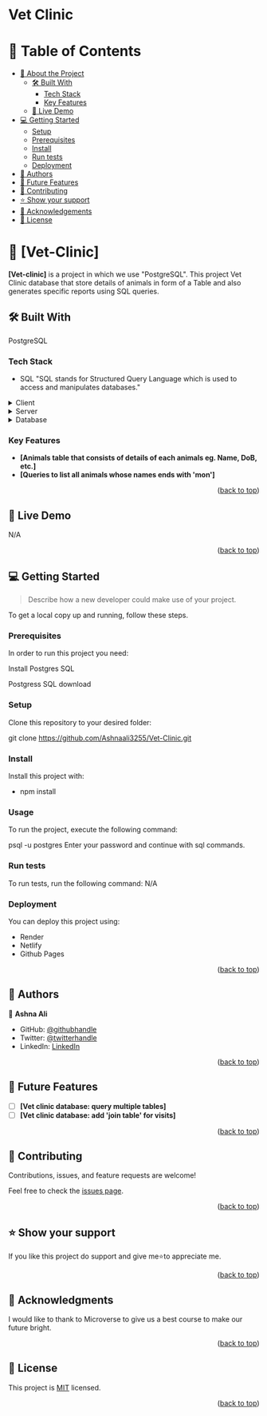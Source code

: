 # Vet Clinic

# 📗 Table of Contents

- [📖 About the Project](#about-project)
  - [🛠 Built With](#built-with)
    - [Tech Stack](#tech-stack)
    - [Key Features](#key-features)
  - [🚀 Live Demo](#live-demo)
- [💻 Getting Started](#getting-started)
  - [Setup](#setup)
  - [Prerequisites](#prerequisites)
  - [Install](#install)
  - [Run tests](#run-tests)
  - [Deployment](#triangular_flag_on_post-deployment)
- [👥 Authors](#authors)
- [🔭 Future Features](#future-features)
- [🤝 Contributing](#contributing)
- [⭐️ Show your support](#support)
- [🙏 Acknowledgements](#acknowledgements)
- [📝 License](#license)

<!-- PROJECT DESCRIPTION -->

# 📖 [Vet-Clinic] <a name="Vet-Clinic"></a>


**[Vet-clinic]** is a project in which we use "PostgreSQL". This project Vet Clinic database that store details of animals in form of a Table and also generates specific reports using SQL queries.

## 🛠 Built With <a name="built-with"></a>

PostgreSQL

### Tech Stack <a name="tech-stack"></a>

- SQL
"SQL stands for Structured Query Language which is used to access and manipulates databases."
<details>
  <summary>Client</summary>
  <ul>
    <li><a>N/A</a></li>
  </ul>
</details>

<details>
  <summary>Server</summary>
  <ul>
    <li><a>N/A</a></li>
  </ul>
</details>

<details>
<summary>Database</summary>
  <ul>
    <li><a href="https://www.postgresql.org/">PostgreSQL</a></li>
  </ul>
</details>

<!-- Features -->

### Key Features <a name="key-features"></a>

- **[Animals table that consists of details of each animals eg. Name, DoB, etc.]**
- **[Queries to list all animals whose names ends with 'mon']**

<p align="right">(<a href="#readme-top">back to top</a>)</p>

<!-- LIVE DEMO -->

## 🚀 Live Demo <a name="live-demo"></a>

N/A

<p align="right">(<a href="#readme-top">back to top</a>)</p>

<!-- GETTING STARTED -->

## 💻 Getting Started <a name="getting-started"></a>

> Describe how a new developer could make use of your project.

To get a local copy up and running, follow these steps.

### Prerequisites

In order to run this project you need:

Install Postgres SQL

Postgress SQL download

### Setup

Clone this repository to your desired folder:

git clone https://github.com/Ashnaali3255/Vet-Clinic.git

### Install

Install this project with:

- npm install

### Usage
To run the project, execute the following command:

  psql -u postgres
Enter your password and continue with sql commands.

### Run tests

To run tests, run the following command: 
  N/A

### Deployment

You can deploy this project using:
- Render 
- Netlify
- Github Pages

<p align="right">(<a href="#readme-top">back to top</a>)</p>

<!-- AUTHORS -->

## 👥 Authors <a name="authors"></a>

👤 **Ashna Ali**

- GitHub: [@githubhandle](https://github.com/Ashnaali3255)
- Twitter: [@twitterhandle](https://twitter.com/Ashna_Ali1)
- LinkedIn: [LinkedIn](https://www.linkedin.com/in/ashna-ali-342151255/)

<p align="right">(<a href="#readme-top">back to top</a>)</p>

<!-- FUTURE FEATURES -->

## 🔭 Future Features <a name="future-features"></a>

- [ ] **[Vet clinic database: query multiple tables]**
- [ ] **[Vet clinic database: add 'join table' for visits]**

<p align="right">(<a href="#readme-top">back to top</a>)</p>

<!-- CONTRIBUTING -->

## 🤝 Contributing <a name="contributing"></a>

Contributions, issues, and feature requests are welcome!

Feel free to check the [issues page](../../issues/).

<p align="right">(<a href="#readme-top">back to top</a>)</p>

<!-- SUPPORT -->

## ⭐️ Show your support <a name="support"></a>

If you like this project do support and give me⭐️to appreciate me.

<p align="right">(<a href="#readme-top">back to top</a>)</p>

<!-- ACKNOWLEDGEMENTS -->

## 🙏 Acknowledgments <a name="acknowledgements"></a>

I would like to thank to Microverse to give us a best course to make our future bright.

<p align="right">(<a href="#readme-top">back to top</a>)</p>

<!-- LICENSE -->

## 📝 License <a name="license"></a>

This project is [MIT](./LICENSE) licensed.

<p align="right">(<a href="#readme-top">back to top</a>)</p>